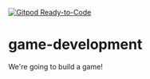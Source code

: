 [![Gitpod Ready-to-Code](https://img.shields.io/badge/Gitpod-Ready--to--Code-blue?logo=gitpod)](https://gitpod.io/#https://github.com/NHA-Coding-Club-2020/game-development) 

# game-development
We're going  to build a game!
